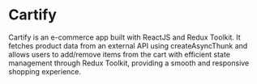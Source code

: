 # Cartify
Cartify is an e-commerce app built with ReactJS and Redux Toolkit. It fetches product data from an external API using createAsyncThunk and allows users to add/remove items from the cart with efficient state management through Redux Toolkit, providing a smooth and responsive shopping experience.
